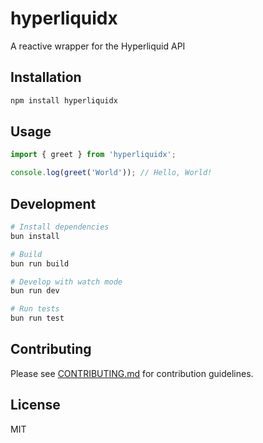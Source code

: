# hyperliquidx

A reactive wrapper for the Hyperliquid API

## Installation

```bash
npm install hyperliquidx
```

## Usage

```typescript
import { greet } from 'hyperliquidx';

console.log(greet('World')); // Hello, World!
```

## Development

```bash
# Install dependencies
bun install

# Build
bun run build

# Develop with watch mode
bun run dev

# Run tests
bun run test
```

## Contributing

Please see [CONTRIBUTING.md](./CONTRIBUTING.md) for contribution guidelines.

## License

MIT
